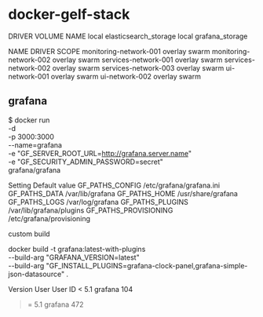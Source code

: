 # docker-gelf-stack


DRIVER              VOLUME NAME
local               elasticsearch_storage
local               grafana_storage

NAME                     DRIVER              SCOPE 
monitoring-network-001   overlay             swarm
monitoring-network-002   overlay             swarm
services-network-001     overlay             swarm
services-network-002     overlay             swarm
services-network-003     overlay             swarm
ui-network-001           overlay             swarm
ui-network-002           overlay             swarm


## grafana
$ docker run \
  -d \
  -p 3000:3000 \
  --name=grafana \
  -e "GF_SERVER_ROOT_URL=http://grafana.server.name" \
  -e "GF_SECURITY_ADMIN_PASSWORD=secret" \
  grafana/grafana



Setting	Default value
GF_PATHS_CONFIG	/etc/grafana/grafana.ini
GF_PATHS_DATA	/var/lib/grafana
GF_PATHS_HOME	/usr/share/grafana
GF_PATHS_LOGS	/var/log/grafana
GF_PATHS_PLUGINS	/var/lib/grafana/plugins
GF_PATHS_PROVISIONING	/etc/grafana/provisioning


custom build

docker build -t grafana:latest-with-plugins \
  --build-arg "GRAFANA_VERSION=latest" \
  --build-arg "GF_INSTALL_PLUGINS=grafana-clock-panel,grafana-simple-json-datasource" .


Version	User	User ID
< 5.1	grafana	104
>= 5.1	grafana	472<Paste>

